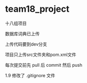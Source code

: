 # team18_project
十八组项目

数据库词典已上传

上传代码要到dev分支



项目只上传src文件夹和pom.xml文件

每次提交前先 pull 后 commit 然后 push

1.9 修改了 .gitignore 文件

